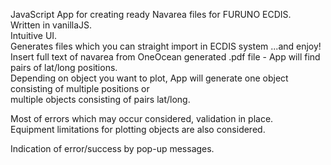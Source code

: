 JavaScript App for creating ready Navarea files for FURUNO ECDIS. <br/>
Written in vanillaJS. <br/>
Intuitive UI. <br/>
Generates files which you can straight import in ECDIS system ...and enjoy! <br/>
Insert full text of navarea from OneOcean generated .pdf file - App will find pairs of lat/long positions. <br/>
Depending on object you want to plot, App will generate one object consisting of multiple positions or <br/> multiple objects consisting of pairs lat/long. <br/>

Most of errors which may occur considered, validation in place. <br/>
Equipment limitations for plotting objects are also considered. <br/>

Indication of error/success by pop-up messages.
